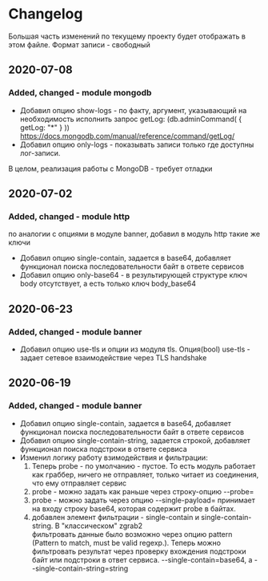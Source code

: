 # Changelog

Большая часть изменений по текущему проекту будет отображать в этом файле. Формат записи - свободный

## 2020-07-08
### Added, changed - module mongodb

- Добавил опцию show-logs - по факту, аргумент, указывающий на необходимость исполнить запрос getLog: (db.adminCommand( { getLog: "*" } ))
https://docs.mongodb.com/manual/reference/command/getLog/
- Добавил опцию only-logs - показывать записи только где доступны лог-записи.

В целом, реализация работы с MongoDB - требует отладки

## 2020-07-02
### Added, changed - module http
по аналогии с опциями в модуле banner, добавил в модуль http такие же ключи

- Добавил опцию single-contain, задается в base64, добавляет функционал поиска 
последовательности байт в ответе сервисов
- Добавил опцию only-base64 - в результирующей структуре ключ body отсутствует, а есть только ключ body_base64

## 2020-06-23
### Added, changed - module banner
- Добавил опцию use-tls и опции из модуля tls. Опция(bool) use-tls - задает сетевое взаимодействие через TLS handshake

## 2020-06-19
### Added, changed - module banner

- Добавил опцию single-contain, задается в base64, добавляет функционал поиска 
последовательности байт в ответе сервисов
- Добавил опцию single-contain-string, задается строкой, добавляет функционал поиска 
подстроки в ответе сервиса
- Изменил логику работу взимодействия и фильтрации:
    1. Теперь probe - по умолчанию - пустое. То есть модуль работает как граббер, 
    ничего не отправляет,  только читает из соединения, что ему отправляет сервис
    2. probe - можно задать как раньше через строку-опцию --probe=
    3. probe - можно задать через опцию --single-payload= принимает на входу строку base64, 
    которая содержит probe в байтах.
    4. добавлен элемент фильтрации - single-contain и single-contain-string. В "классическом" zgrab2  
    фильтровать данные было возможно через опцию pattern (Pattern to match, must be valid regexp.).
    Теперь можно фильтровать результат через проверку вхождения подстроки байт или подстроки в ответ сервиса.
    --single-contain=base64, a --single-contain-string=string
    
    